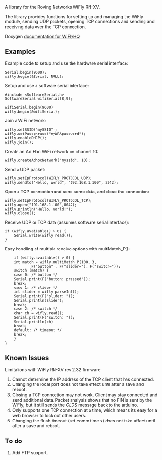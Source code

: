 A library for the Roving Networks WiFly RN-XV.

The library provides functions for setting up and managing the WiFly module,
sending UDP packets, opening TCP connections and sending and receiving data
over the TCP connection.

Doxygen <a href="http://harlequin-tech.github.com/WiFlyHQ">documentation for WiFlyHQ</a>

Examples
--------

Example code to setup and use the hardware serial interface:

	Serial.begin(9600);
	wifly.begin(&Serial, NULL);

Setup and use a software serial interface:

	#include <SoftwareSerial.h>
	SoftwareSerial wifiSerial(8,9);

	wifiSerial.begin(9600);
	wifly.begin(&wifiSerial);

Join a WiFi network:

	wifly.setSSID("mySSID");
	wifly.setPassphrase("myWPApassword");
	wifly.enableDHCP();
	wifly.join();

Create an Ad Hoc WiFi network on channel 10:

	wifly.createAdhocNetwork("myssid", 10);

Send a UDP packet:

	wifly.setIpProtocol(WIFLY_PROTOCOL_UDP);
	wifly.sendto("Hello, world", "192.168.1.100", 2042);

Open a TCP connection and send some data, and close the connection:

	wifly.setIpProtocol(WIFLY_PROTOCOL_TCP);
	wifly.open("192.168.1.100",8042);
	wifly.println("Hello, world!");
	wifly.close();

Receive UDP or TCP data (assumes software serial interface):

	if (wifly.available() > 0) {
	    Serial.write(wifly.read());
	}

Easy handling of multiple receive options with multiMatch_P():

        if (wifly.available() > 0) {
	    int match = wifly.multiMatch_P(100, 3,
			    F("button"), F("slider="), F("switch="));
	    switch (match) {
	    case 0: /* button */
		Serial.print(F("button: pressed"));
		break;
	    case 1: /* slider */
		int slider = wifly.parseInt();
		Serial.print(F("slider: "));
		Serial.println(slider);
		break;
	    case 2: /* switch */
		char ch = wifly.read();
		Serial.print(F("switch: "));
		Serial.println(ch);
		break;
	    default: /* timeout */
		break;
	    }
	}

Known Issues
------------

Limitations with WiFly RN-XV rev 2.32 firmware

1. Cannot determine the IP address of the TCP client that has connected.
2. Changing the local port does not take effect until after a save and reboot.
3. Closing a TCP connection may not work. Client may stay connected
   and send additional data. Packet analysis shows that no FIN is sent
   by the WiFly, but it still sends the *CLOS* message back to the
   arduino.
4. Only supports one TCP connection at a time, which means its easy
   for a web browser to lock out other users.
5. Changing the flush timeout (set comm time x) does not take affect until 
   after a save and reboot.

To do
-----

1. Add FTP support.
